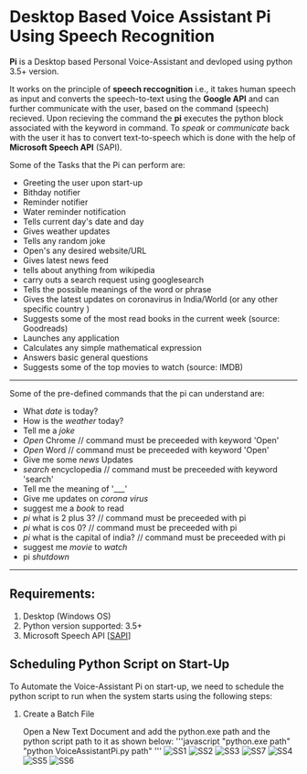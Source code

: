 # Desktop Based Voice Assistant Pi Using Speech Recognition

**Pi** is a Desktop based Personal Voice-Assistant and devloped using python 3.5+ version.

It works on the principle of **speech reccognition** i.e., it takes human speech as input and converts the speech-to-text using the **Google API** and can further communicate with the user, based on the command (speech) recieved. Upon recieving the command the **pi** executes the python block associated with the keyword in command. To *speak* or *communicate* back with the user it has to convert text-to-speech which is done with the help of **Microsoft Speech API** (SAPI).

Some of the Tasks that the Pi can perform are:

* Greeting the user upon start-up
* Bithday notifier
* Reminder notifier
* Water reminder notification
* Tells current day's date and day
* Gives weather updates
* Tells any random joke
* Open's any desired website/URL
* Gives latest news feed
* tells about anything from wikipedia
* carry outs a search request using googlesearch
* Tells the possible meanings of the word or phrase
* Gives the latest updates on coronavirus in India/World (or any other specific country )
* Suggests some of the most read books in the current week (source: Goodreads)
* Launches any application
* Calculates any simple mathematical expression
* Answers basic general questions
* Suggests some of the top movies to watch (source: IMDB)

***
Some of the pre-defined commands that the pi can understand are:

* What _date_ is today?
* How is the _weather_ today?
* Tell me a _joke_
* _Open_ Chrome // command must be preceeded with keyword 'Open'
* _Open_ Word  // command must be preceeded with keyword 'Open'
* Give me some _news_ Updates
* _search_ encyclopedia // command must be preceeded with keyword 'search'
* Tell me the meaning of '___'
* Give me updates on _corona virus_
* suggest me a _book_ to read
* _pi_ what is 2 plus 3? // command must be preceeded with pi
* _pi_ what is cos 0? // command must be preceeded with pi
* _pi_ what is the capital of india? // command must be preceeded with pi
* suggest me _movie_ to _watch_
* pi _shutdown_

***
## Requirements:

1. Desktop (Windows OS)
2. Python version supported: 3.5+
3. Microsoft Speech API [[SAPI](https://www.microsoft.com/en-in/download/details.aspx?id=27226)]

## Scheduling Python Script on Start-Up

To Automate the Voice-Assistant Pi on start-up, we need to schedule the python script to run when the system starts using the following steps:
1. Create a Batch File

   Open a New Text Document and add the python.exe path and the python script path to it as shown below:
   '''javascript
   "python.exe path" "python VoiceAssistantPi.py path"
   '''
   ![SS1](https://user-images.githubusercontent.com/64901486/81270111-de126480-9067-11ea-873b-f6b9093003e3.PNG)
   ![SS2](https://user-images.githubusercontent.com/64901486/81270367-42352880-9068-11ea-83ea-6c90e3cdc407.PNG)
   ![SS3](https://user-images.githubusercontent.com/64901486/81270381-46614600-9068-11ea-8b8a-d739792daa87.PNG)
   ![SS7](https://user-images.githubusercontent.com/64901486/81270385-495c3680-9068-11ea-8f62-41308e640d57.png)
   ![SS4](https://user-images.githubusercontent.com/64901486/81270386-495c3680-9068-11ea-906d-40b6154e3160.png)
   ![SS5](https://user-images.githubusercontent.com/64901486/81270389-4a8d6380-9068-11ea-8c3e-b02b1b670a25.png)
   ![SS6](https://user-images.githubusercontent.com/64901486/81270392-4bbe9080-9068-11ea-8e6c-f9a45c0d8c2b.png)
